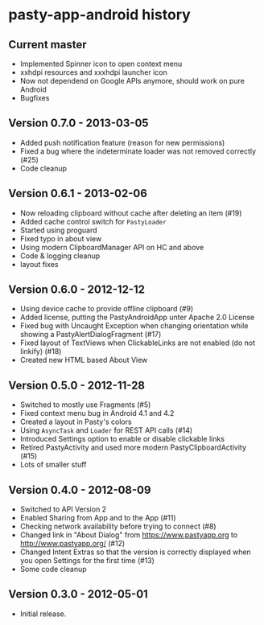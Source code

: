 pasty-app-android history
========================

Current master
--------------
  * Implemented Spinner icon to open context menu
  * xxhdpi resources and xxxhdpi launcher icon
  * Now not dependend on Google APIs anymore, should work on pure Android
  * Bugfixes

Version 0.7.0 - 2013-03-05
--------------------------
  * Added push notification feature (reason for new permissions)
  * Fixed a bug where the indeterminate loader was not removed correctly (#25)
  * Code cleanup

Version 0.6.1 - 2013-02-06
--------------------------
  * Now reloading clipboard without cache after deleting an item (#19)
  * Added cache control switch for `PastyLoader`
  * Started using proguard
  * Fixed typo in about view
  * Using modern ClipboardManager API on HC and above
  * Code & logging cleanup
  * layout fixes

Version 0.6.0 - 2012-12-12 
--------------------------
  * Using device cache to provide offline clipboard (#9)
  * Added license, putting the PastyAndroidApp unter Apache 2.0 License
  * Fixed bug with Uncaught Exception when changing orientation while showing a PastyAlertDialogFragment (#17)
  * Fixed layout of TextViews when ClickableLinks are not enabled (do not linkify) (#18)
  * Created new HTML based About View

Version 0.5.0 - 2012-11-28
--------------------------
  * Switched to mostly use Fragments (#5)
  * Fixed context menu bug in Android 4.1 and 4.2
  * Created a layout in Pasty's colors
  * Using `AsyncTask` and `Loader` for REST API calls (#14)
  * Introduced Settings option to enable or disable clickable links
  * Retired PastyActivity and used more modern PastyClipboardActivity (#15)
  * Lots of smaller stuff

Version 0.4.0 - 2012-08-09
--------------------------
  * Switched to API Version 2
  * Enabled Sharing from App and to the App (#11)
  * Checking network availability before trying to connect (#8)
  * Changed link in "About Dialog" from https://www.pastyapp.org to http://www.pastyapp.org/ (#12)
  * Changed Intent Extras so that the version is correctly displayed when you open Settings for the first time (#13)
  * Some code cleanup

Version 0.3.0 - 2012-05-01
--------------------------
  * Initial release.


